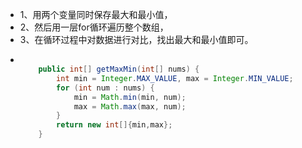- 1、用两个变量同时保存最大和最小值，
- 2、然后用一层for循环遍历整个数组，
- 3、在循环过程中对数据进行对比，找出最大和最小值即可。
- ```java
  
      public int[] getMaxMin(int[] nums) {
          int min = Integer.MAX_VALUE, max = Integer.MIN_VALUE;
          for (int num : nums) {
              min = Math.min(min, num);
              max = Math.max(max, num);
          }
          return new int[]{min,max};
      }
  ```